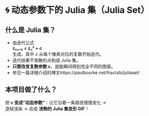 # 🌀 动态参数下的 Julia 集（Julia Set）

## 什么是 Julia 集？
- 由迭代公式  
  **z₍ₙ₊₁₎ = zₙ² + c**  
  生成，其中 z 从每个像素对应的复数开始迭代。  
- 迭代结果不发散的点构成 Julia 集。  
- **只要改变复数参数 c**，就能瞬间得到完全不同的图案。
- 参见一篇详细介绍的博文https://paulbourke.net/fractals/juliaset/

## 本项目做了什么？
把 **c 变成“动态参数”**：让它沿着一条路径慢慢变化 →  
逐帧渲染 → 合成 **流畅的 Julia 集变形 GIF**！

